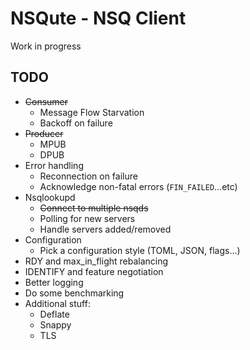 # NSQute - NSQ Client

Work in progress

## TODO

* ~~Consumer~~
  * Message Flow Starvation
  * Backoff on failure
* ~~Producer~~
  * MPUB
  * DPUB
* Error handling
  * Reconnection on failure
  * Acknowledge non-fatal errors (`FIN_FAILED`...etc)
* Nsqlookupd
  * ~~Connect to multiple nsqds~~
  * Polling for new servers
  * Handle servers added/removed
* Configuration
  * Pick a configuration style (TOML, JSON, flags...)
* RDY and max_in_flight rebalancing
* IDENTIFY and feature negotiation
* Better logging
* Do some benchmarking
* Additional stuff:
  * Deflate
  * Snappy
  * TLS